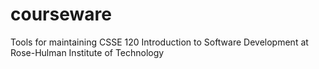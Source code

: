 # courseware
Tools for maintaining CSSE 120 Introduction to Software Development at Rose-Hulman Institute of Technology
